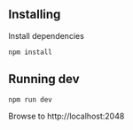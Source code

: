 ## Installing

Install dependencies

```
npm install
```

## Running dev

```
npm run dev
```

Browse to http://localhost:2048